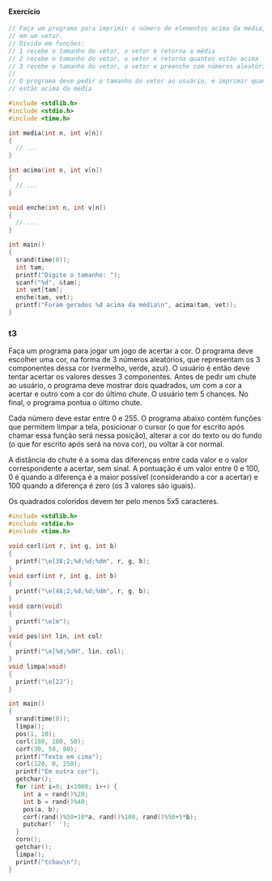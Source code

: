 #### Exercício

```c
// Faça um programa para imprimir o número de elementos acima da média,
// em um vetor.
// Divida em funções:
// 1 recebe o tamanho do vetor, o vetor e retorna a média
// 2 recebe o tamanho do vetor, o vetor e retorna quantos estão acima
// 3 recebe o tamanho do vetor, o vetor e preenche com números aleatórios
//
// O programa deve pedir o tamanho do vetor ao usuário, e imprimir quantos
// estão acima da média

#include <stdlib.h>
#include <stdio.h>
#include <time.h>

int media(int n, int v[n])
{
  // ...
}

int acima(int n, int v[n])
{
  // ...
}

void enche(int n, int v[n])
{
  // ...
}

int main()
{
  srand(time(0));
  int tam;
  printf("Digite o tamanho: ");
  scanf("%d", &tam);
  int vet[tam];
  enche(tam, vet);
  printf("Foram gerados %d acima da média\n", acima(tam, vet));
}
```
### t3

Faça um programa para jogar um jogo de acertar a cor.
O programa deve escolher uma cor, na forma de 3 números aleatórios, que representam os 3 componentes dessa cor (vermelho, verde, azul).
O usuário é então deve tentar acertar os valores desses 3 componentes.
Antes de pedir um chute ao usuário, o programa deve mostrar dois quadrados, um com a cor a acertar e outro com a cor do último chute.
O usuário tem 5 chances.
No final, o programa pontua o último chute.

Cada número deve estar entre 0 e 255.
O programa abaixo contém funções que permitem limpar a tela, posicionar o cursor (o que for escrito após chamar essa função será nessa posição),
alterar a cor do texto ou do fundo (o que for escrito após será na nova cor), ou voltar à cor normal.

A distância do chute é a soma das diferenças entre cada valor e o valor correspondente a acertar, sem sinal.
A pontuação é um valor entre 0 e 100, 0 é quando a diferença é a maior possível (considerando a cor a acertar) e 100 quando a diferença é zero (os 3 valores são iguais).

Os quadrados coloridos devem ter pelo menos 5x5 caracteres.

```c
#include <stdlib.h>
#include <stdio.h>
#include <time.h>

void corl(int r, int g, int b)
{
  printf("\e[38;2;%d;%d;%dm", r, g, b);
}
void corf(int r, int g, int b)
{
  printf("\e[48;2;%d;%d;%dm", r, g, b);
}
void corn(void)
{
  printf("\e[m");
}
void pos(int lin, int col)
{
  printf("\e[%d;%dH", lin, col);
}
void limpa(void)
{
  printf("\e[2J");
}

int main()
{
  srand(time(0));
  limpa();
  pos(1, 10);
  corl(180, 100, 50);
  corf(30, 50, 80);
  printf("Texto em cima");
  corl(120, 0, 250);
  printf("Em outra cor");
  getchar();
  for (int i=0; i<1000; i++) {
    int a = rand()%20;
    int b = rand()%40;
    pos(a, b);
    corf(rand()%50+10*a, rand()%100, rand()%50+5*b);
    putchar(' ');
  }
  corn();
  getchar();
  limpa();
  printf("tchau\n");
}
```
